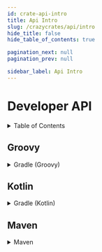 ```yaml
---
id: crate-api-intro
title: Api Intro
slug: /crazycrates/api/intro
hide_title: false
hide_table_of_contents: true

pagination_next: null
pagination_prev: null

sidebar_label: Api Intro
---
```


# Developer API

<details>
  <summary>Table of Contents</summary>
  <ol>
    <li>
      <a href="#getting-started">Adding CrazyCrates to your project</a>
      <ul>
        <li><a href="##maven">Maven</a></li>
        <li><a href="##groovy">Gradle (Groovy)</a></li>
        <li><a href="##kotlin">Gradle (Kotlin)</a></li>
      </ul>
    </li>
  </ol>
</details>

## Groovy
<details>
 <summary>
   Gradle (Groovy)
 </summary>

```gradle
repositories {
    maven {
        url = "https://repo.crazycrew.us/releases"
    }
}
```

```gradle
dependencies {
    compileOnly "com.badbones69.crazycrates:crazycrates-paper-api:1.12.0"
}
```
</details>

## Kotlin
<details>
 <summary>
   Gradle (Kotlin)
 </summary>

```gradle
repositories {
    maven("https://repo.crazycrew.us/releases")
}
```

```gradle
dependencies {
    compileOnly("com.badbones69.crazycrates", "crazycrates-paper-api", "1.12.0")
}
```
</details>

## Maven
<details>
 <summary>
   Maven
 </summary>

```xml
<repository>
  <id>crazycrew-releases</id>
  <url>https://repo.crazycrew.us/releases</url>
</repository>
```

```xml
<dependency>
  <groupId>com.badbones69.crazycrates</groupId>
  <artifactId>crazycrates-paper-api</artifactId>
  <version>1.12.0</version>
 </dependency>
```
</details>
